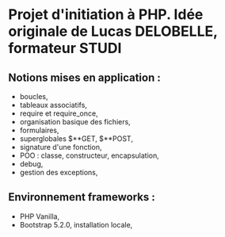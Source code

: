 # Projet d'initiation à PHP. Idée originale de Lucas DELOBELLE, formateur STUDI

## Notions mises en application :

-   boucles,
-   tableaux associatifs,
-   require et require_once,
-   organisation basique des fichiers,
-   formulaires,
-   superglobales $**GET, $**POST,
-   signature d'une fonction,
-   POO : classe, constructeur, encapsulation,
-   debug,
-   gestion des exceptions,

## Environnement frameworks :

-   PHP Vanilla,
-   Bootstrap 5.2.0, installation locale,
